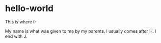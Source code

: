 # hello-world
This is where I-

My name is what was given to me by my parents. I usually comes after H. I end with J.
